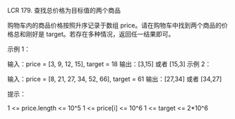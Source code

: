 LCR 179. 查找总价格为目标值的两个商品

购物车内的商品价格按照升序记录于数组 price。请在购物车中找到两个商品的价格总和刚好是 target。若存在多种情况，返回任一结果即可。

示例 1：

输入：price = [3, 9, 12, 15], target = 18
输出：[3,15] 或者 [15,3]
示例 2：

输入：price = [8, 21, 27, 34, 52, 66], target = 61
输出：[27,34] 或者 [34,27]
 

提示：

1 <= price.length <= 10^5
1 <= price[i] <= 10^6
1 <= target <= 2*10^6